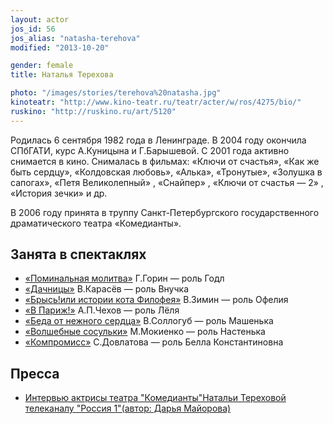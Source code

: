 ```yaml
---
layout: actor
jos_id: 56
jos_alias: "natasha-terehova"
modified: "2013-10-20"

gender: female
title: Наталья Терехова

photo: "/images/stories/terehova%20natasha.jpg"
kinoteatr: "http://www.kino-teatr.ru/teatr/acter/w/ros/4275/bio/"
ruskino: "http://ruskino.ru/art/5120"
---
```


Родилась 6 сентября 1982 года в Ленинграде. В 2004 году окончила СПбГАТИ, курс А.Куницына и Г.Барышевой. С 2001 года активно снимается в кино. Снималась в фильмах: «Ключи от счастья», «Как же быть сердцу», «Колдовская любовь», «Алька», «Тронутые», «Золушка в сапогах», «Петя Великолепный» , «Снайпер» , «Ключи от счастья — 2» , «История зечки» и др.

В 2006 году принята в труппу Санкт-Петербургского государственного драматического театра «Комедианты».

## Занята в спектаклях

- [«Поминальная молитва»](97-pominalnaia-molitva.html) Г.Горин — роль Годл
- [«Дачницы»](43-dachnici.html) В.Карасёв — роль Внучка
- [«Брысь!или истории кота Филофея»](40-bris-ili-istoria-kota-filifeia.html) В.Зимин — роль Офелия
- [«В Париж!»](41-v-paris.html) А.П.Чехов — роль Лёля
- [«Беда от нежного сердца»](39-beda-ot-neghnogo-serdca.html) В.Соллогуб — роль Машенька
- [«Волшебные сосульки»](75-volshebnie-sosulki.html) М.Мокиенко — роль Настенька
- [«Компромисс»](282-kompromiss-sdovlatov.html) С.Довлатова — роль Белла Константиновна

## Пресса

- [Интервью актрисы театра "Комедианты"Натальи Тереховой телеканалу "Россия 1"(автор: Дарья Майорова)](114-tereh.html)


